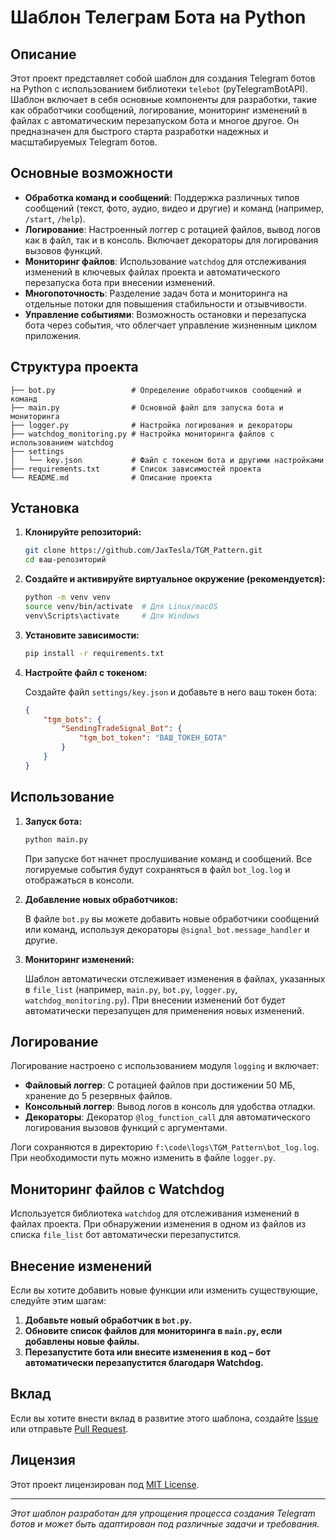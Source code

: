 # Шаблон Телеграм Бота на Python

## Описание

Этот проект представляет собой шаблон для создания Telegram ботов на Python с использованием библиотеки `telebot` (pyTelegramBotAPI). Шаблон включает в себя основные компоненты для разработки, такие как обработчики сообщений, логирование, мониторинг изменений в файлах с автоматическим перезапуском бота и многое другое. Он предназначен для быстрого старта разработки надежных и масштабируемых Telegram ботов.

## Основные возможности

- **Обработка команд и сообщений**: Поддержка различных типов сообщений (текст, фото, аудио, видео и другие) и команд (например, `/start`, `/help`).
- **Логирование**: Настроенный логгер с ротацией файлов, вывод логов как в файл, так и в консоль. Включает декораторы для логирования вызовов функций.
- **Мониторинг файлов**: Использование `watchdog` для отслеживания изменений в ключевых файлах проекта и автоматического перезапуска бота при внесении изменений.
- **Многопоточность**: Разделение задач бота и мониторинга на отдельные потоки для повышения стабильности и отзывчивости.
- **Управление событиями**: Возможность остановки и перезапуска бота через события, что облегчает управление жизненным циклом приложения.

## Структура проекта

```
├── bot.py                 # Определение обработчиков сообщений и команд
├── main.py                # Основной файл для запуска бота и мониторинга
├── logger.py              # Настройка логирования и декораторы
├── watchdog_monitoring.py # Настройка мониторинга файлов с использованием watchdog
├── settings
│   └── key.json           # Файл с токеном бота и другими настройками
├── requirements.txt       # Список зависимостей проекта
└── README.md              # Описание проекта
```

## Установка

1. **Клонируйте репозиторий:**

   ```bash
   git clone https://github.com/JaxTesla/TGM_Pattern.git
   cd ваш-репозиторий
   ```

2. **Создайте и активируйте виртуальное окружение (рекомендуется):**

   ```bash
   python -m venv venv
   source venv/bin/activate  # Для Linux/macOS
   venv\Scripts\activate     # Для Windows
   ```

3. **Установите зависимости:**

   ```bash
   pip install -r requirements.txt
   ```

4. **Настройте файл с токеном:**

   Создайте файл `settings/key.json` и добавьте в него ваш токен бота:

   ```json
   {
       "tgm_bots": {
           "SendingTradeSignal_Bot": {
               "tgm_bot_token": "ВАШ_ТОКЕН_БОТА"
           }
       }
   }
   ```

## Использование

1. **Запуск бота:**

   ```bash
   python main.py
   ```

   При запуске бот начнет прослушивание команд и сообщений. Все логируемые события будут сохраняться в файл `bot_log.log` и отображаться в консоли.

2. **Добавление новых обработчиков:**

   В файле `bot.py` вы можете добавить новые обработчики сообщений или команд, используя декораторы `@signal_bot.message_handler` и другие.

3. **Мониторинг изменений:**

   Шаблон автоматически отслеживает изменения в файлах, указанных в `file_list` (например, `main.py`, `bot.py`, `logger.py`, `watchdog_monitoring.py`). При внесении изменений бот будет автоматически перезапущен для применения новых изменений.

## Логирование

Логирование настроено с использованием модуля `logging` и включает:

- **Файловый логгер**: С ротацией файлов при достижении 50 МБ, хранение до 5 резервных файлов.
- **Консольный логгер**: Вывод логов в консоль для удобства отладки.
- **Декораторы**: Декоратор `@log_function_call` для автоматического логирования вызовов функций с аргументами.

Логи сохраняются в директорию `f:\code\logs\TGM_Pattern\bot_log.log`. При необходимости путь можно изменить в файле `logger.py`.

## Мониторинг файлов с Watchdog

Используется библиотека `watchdog` для отслеживания изменений в файлах проекта. При обнаружении изменения в одном из файлов из списка `file_list` бот автоматически перезапустится.

## Внесение изменений

Если вы хотите добавить новые функции или изменить существующие, следуйте этим шагам:

1. **Добавьте новый обработчик в `bot.py`.**
2. **Обновите список файлов для мониторинга в `main.py`, если добавлены новые файлы.**
3. **Перезапустите бота или внесите изменения в код – бот автоматически перезапустится благодаря Watchdog.**

## Вклад

Если вы хотите внести вклад в развитие этого шаблона, создайте [Issue](https://github.com/ваш-логин/ваш-репозиторий/issues) или отправьте [Pull Request](https://github.com/ваш-логин/ваш-репозиторий/pulls).

## Лицензия

Этот проект лицензирован под [MIT License](LICENSE).

---

*Этот шаблон разработан для упрощения процесса создания Telegram ботов и может быть адаптирован под различные задачи и требования.*
